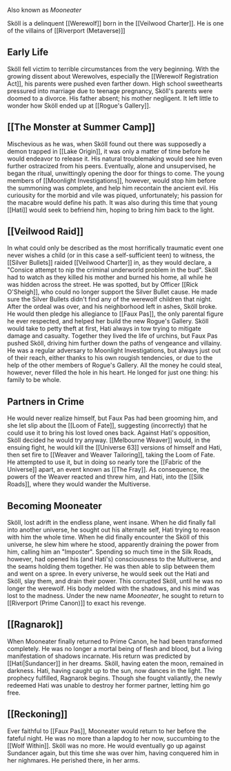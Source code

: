 Also known as *Mooneater*

Sköll is a delinquent [[Werewolf]] born in the [[Veilwood Charter]]. He is one of the villains of [[Riverport (Metaverse)]]

## Early Life
Sköll fell victim to terrible circumstances from the very beginning. With the growing dissent about Werewolves, especially the [[Werewolf Registration Act]], his parents were pushed even farther down. 
High school sweethearts pressured into marriage due to teenage pregnancy, Sköll's parents were doomed to a divorce. His father absent; his mother negligent. It left little to wonder how Sköll ended up at [[Rogue's Gallery]]. 

## [[The Monster at Summer Camp]]

Mischevious as he was, when Sköll found out there was supposedly a demon trapped in [[Lake Origin]], it was only a matter of time before he would endeavor to release it. His natural troublemaking would see him even further ostracized from his peers. Eventually, alone and unsupervised, he began the ritual, unwittingly opening the door for things to come.
The young members of [[Moonlight Investigations]], however, would stop him before the summoning was complete, and help him recontain the ancient evil.
His curiousity for the morbid and vile was piqued, unfortunately; his passion for the macabre would define his path.
It was also during this time that young [[Hati]] would seek to befriend him, hoping to bring him back to the light.

## [[Veilwood Raid]]

In what could only be described as the most horrifically traumatic event one never wishes a child (or in this case a self-sufficient teen) to witness, the [[Silver Bullets]] raided [[Veilwood Charter]] in, as they would declare, a "Consice attempt to nip the criminal underworld problem in the bud". Sköll had to watch as they killed his mother and burned his home, all while he was hidden across the street.
He was spotted, but by Officer [[Rick O'Sheigh]], who could no longer support the Silver Bullet cause. He made sure the Silver Bullets didn't find any of the werewolf children that night. After the ordeal was over, and his neighborhood left in ashes, Sköll broke. He would then pledge his allegiance to [[Faux Pas]], the only parental figure he ever respected, and helped her build the new Rogue's Gallery.
Sköll would take to petty theft at first, Hati always in tow trying to mitigate damage and casualty. Together they lived the life of urchins, but Faux Pas pushed Sköll, driving him further down the paths of vengeance and villainy. 
He was a regular adversary to Moonlight Investigations, but always just out of their reach, either thanks to his own rougish tendencies, or due to the help of the other members of Rogue's Gallery. All the money he could steal, however, never filled the hole in his heart. He longed for just one thing: his family to be whole.

## Partners in Crime

He would never realize himself, but Faux Pas had been grooming him, and she let slip about the [[Loom of Fate]], suggesting (incorrectly) that he could use it to bring his lost loved ones back.
Against Hati's opposition, Sköll decided he would try anyway. [[Melbourne Weaver]] would, in the ensuing fight, he would kill the [[Universe 63]] versions of himself and Hati, then set fire to [[Weaver and Weaver Tailoring]], taking the Loom of Fate. He attempted to use it, but in doing so nearly tore the [[Fabric of the Universe]] apart, an event known as [[The Fray]]. As consequence, the powers of the Weaver reacted and threw him, and Hati, into the [[Silk Roads]], where they would wander the Multiverse.

## Becoming Mooneater
Sköll, lost adrift in the endless plane, went insane. When he did finally fall into another universe, he sought out his alternate self, Hati trying to reason with him the whole time. When he did finally encounter the Sköll of this universe, he slew him where he stood, apparently draining the power from him, calling him an "Imposter". Spending so much time in the Silk Roads, however, had opened his (and Hati's) consciousness to the Multiverse, and the seams holding them together. He was then able to slip between them and went on a spree. In every universe, he would seek out the Hati and Sköll, slay them, and drain their power. This corrupted Sköll, until he was no longer the werewolf. His body melded with the shadows, and his mind was lost to the madness. Under the new name *Mooneater*, he sought to return to [[Riverport (Prime Canon)]] to exact his revenge.

## [[Ragnarok]]
When Mooneater finally returned to Prime Canon, he had been transformed completely. He was no longer a mortal being of flesh and blood, but a living manifestation of shadows incarnate. His return was predicted by [[Hati|Sundancer]] in her dreams.
Sköll, having eaten the moon, remained in darkness. Hati, having caught up to the sun, now dances in the light. The prophecy fulfilled, Ragnarok begins. 
Though she fought valiantly, the newly redeemed Hati was unable to destroy her former partner, letting him go free.

## [[Reckoning]]
Ever faithful to [[Faux Pas]], Mooneater would return to her before the fateful night. He was no more than a lapdog to her now, succumbing to the [[Wolf Within]]. Sköll was no more.
He would eventually go up against Sundancer again, but this time she was over him, having conquered him in her nighmares. He perished there, in her arms.
